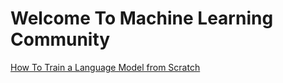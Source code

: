 # Welcome To Machine Learning Community

[How To Train a Language Model from Scratch](https://mlcom.github.io/Create-Language-Model/)
